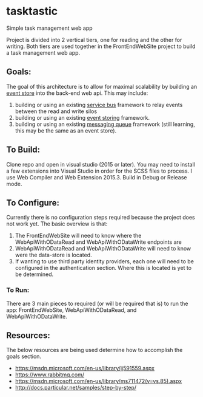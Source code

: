 # tasktastic
Simple task management web app

Project is divided into 2 vertical tiers, one for reading and the other for writing. Both tiers are used together in the FrontEndWebSite project to build a task management web app.

## Goals:
The goal of this architecture is to allow for maximal scalability by building an [event store](https://msdn.microsoft.com/en-us/library/jj591559.aspx) into the back-end web api.
This may include: 
1. building or using an existing [service bus](http://docs.particular.net/samples/step-by-step/) framework to relay events between the read and write silos
2. building or using an existing [event storing](https://msdn.microsoft.com/en-us/library/jj591559.aspx) framework.
3. building or using an existing [messaging queue](https://msdn.microsoft.com/en-us/library/ms711472(v=vs.85).aspx) framework (still learning, this may be the same as an event store).

## To Build:
Clone repo and open in visual studio (2015 or later). 
You may need to install a few extensions into Visual Studio in order for the SCSS files to process. I use Web Compiler and Web Extension 2015.3.
Build in Debug or Release mode. 


## To Configure:
Currently there is no configuration steps required because the project does not work yet.
The basic overview is that:
1. The FrontEndWebSite will need to know where the WebApiWithODataRead and WebApiWithODataWrite endpoints are
2. WebApiWithODataRead and WebApiWithODataWrite will need to know were the data-store is located.
3. If wanting to use third party identity providers, each one will need to be configured in the authentication section. Where this is located is yet to be determined.

### To Run:
There are 3 main pieces to required (or will be required that is) to run the app: FrontEndWebSite, WebApiWithODataRead, and WebApiWithODataWrite.

## Resources:
The below resources are being used determine how to accomplish the goals section.
* https://msdn.microsoft.com/en-us/library/jj591559.aspx
* https://www.rabbitmq.com/
* https://msdn.microsoft.com/en-us/library/ms711472(v=vs.85).aspx
* http://docs.particular.net/samples/step-by-step/ 